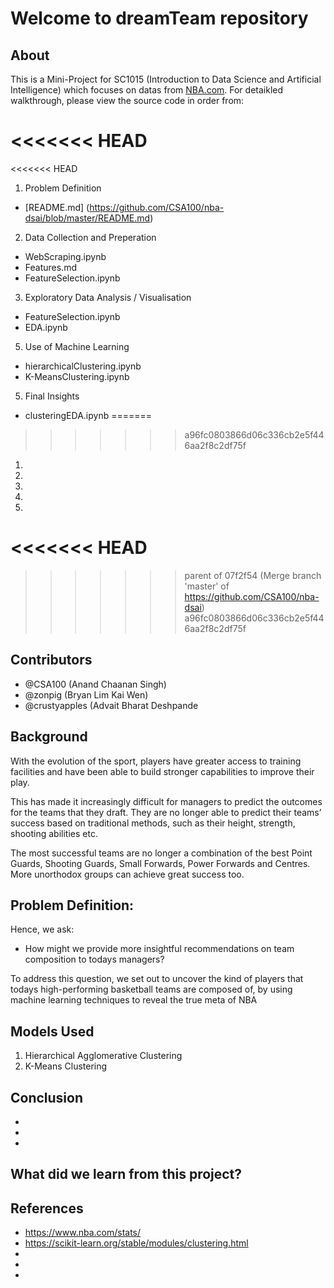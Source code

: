 # Welcome to dreamTeam repository

## About

This is a Mini-Project for SC1015 (Introduction to Data Science and Artificial Intelligence) which focuses on datas from [NBA.com](https://www.nba.com/stats/players/).
For detaikled walkthrough, please view the source code in order from:

<<<<<<< HEAD
=======
<<<<<<< HEAD
1. Problem Definition
- [README.md] (https://github.com/CSA100/nba-dsai/blob/master/README.md)
2. Data Collection and Preperation
- WebScraping.ipynb
- Features.md
- FeatureSelection.ipynb
3. Exploratory Data Analysis / Visualisation
- FeatureSelection.ipynb
- EDA.ipynb
5. Use of Machine Learning
- hierarchicalClustering.ipynb
- K-MeansClustering.ipynb
5. Final Insights
- clusteringEDA.ipynb
=======
>>>>>>> a96fc0803866d06c336cb2e5f446aa2f8c2df75f
1. 
2. 
3. 
4. 
5. 
<<<<<<< HEAD
=======
>>>>>>> parent of 07f2f54 (Merge branch 'master' of https://github.com/CSA100/nba-dsai)
>>>>>>> a96fc0803866d06c336cb2e5f446aa2f8c2df75f

## Contributors
- @CSA100 (Anand Chaanan Singh)
- @zonpig (Bryan Lim Kai Wen)
- @crustyapples (Advait Bharat Deshpande 

## Background
With the evolution of the sport, players have greater access to training facilities and have been able to build stronger capabilities to improve their play.

This has made it increasingly difficult for managers to predict the outcomes for the teams that they draft. They are no longer able to predict their teams’ success based on traditional methods, such as their height, strength, shooting abilities etc. 

The most successful teams are no longer a combination of the best Point Guards, Shooting Guards, Small Forwards, Power Forwards and Centres. More unorthodox groups can achieve great success too.

## Problem Definition:
Hence, we ask:
- How might we provide more insightful recommendations on team composition to todays managers?

To address this question, we set out to uncover the kind of players that todays high-performing basketball teams are composed of, by using machine learning techniques to reveal the true meta of NBA

## Models Used

1. Hierarchical Agglomerative Clustering 
2. K-Means Clustering

## Conclusion
-
-
-


## What did we learn from this project?


## References
- https://www.nba.com/stats/
- https://scikit-learn.org/stable/modules/clustering.html
- 
- 
- 
